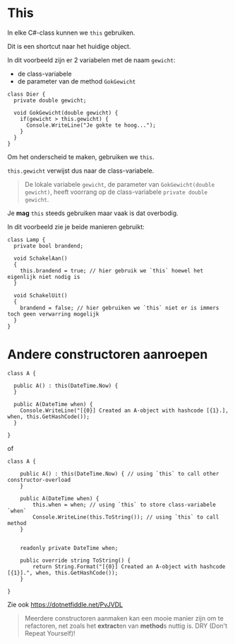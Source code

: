 # This

In elke C#-class kunnen we `this` gebruiken.

Dit is een shortcut naar het huidige object.

In dit voorbeeld zijn er 2 variabelen met de naam `gewicht`:

- de class-variabele
- de parameter van de method `GokGewicht`

```
class Dier {
  private double gewicht;
  
  void GokGewicht(double gewicht) {
    if(gewicht > this.gewicht) {
      Console.WriteLine("Je gokte te hoog...");
    }
  }
}
```

Om het onderscheid te maken, gebruiken we `this`.

`this.gewicht` verwijst dus naar de class-variabele.

> De lokale variabele `gewicht`, de parameter van `GokGewicht(double gewicht)`,
> heeft voorrang op de class-variabele `private double gewicht`.

Je **mag** `this` steeds gebruiken maar vaak is dat overbodig.

In dit voorbeeld zie je beide manieren gebruikt:

```
class Lamp {
  private bool brandend;
  
  void SchakelAan()
  {
    this.brandend = true; // hier gebruik we `this` hoewel het eigenlijk niet nodig is
  }
  
  void SchakelUit()
  {
    brandend = false; // hier gebruiken we `this` niet er is immers toch geen verwarring mogelijk
  }
}
```

# Andere constructoren aanroepen

```
class A {

  public A() : this(DateTime.Now) {
  }
  
  public A(DateTime when) {
    Console.WriteLine("[{0}] Created an A-object with hashcode [{1}.], when, this.GetHashCode());
  }
  
}
```

of

```
class A {

  	public A() : this(DateTime.Now) { // using `this` to call other constructor-overload
  	}
  
	public A(DateTime when) {
		this.when = when; // using `this` to store class-variabele `when`
   		Console.WriteLine(this.ToString()); // using `this` to call method
  	}
	
	
	readonly private DateTime when;
	
	public override string ToString() {
		return String.Format("[{0}] Created an A-object with hashcode [{1}].", when, this.GetHashCode());
	}
  
}
```

Zie ook https://dotnetfiddle.net/PvJVDL

> Meerdere constructoren aanmaken kan een mooie manier zijn om te refactoren,
> net zoals het **extract**en van **method**s nuttig is. DRY (Don't Repeat Yourself)!

